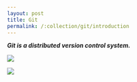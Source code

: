 ```yaml
---
layout: post
title: Git
permalink: /:collection/git/introduction
---
```


***Git is a distributed version control system.***

![](https://communities.sas.com/t5/image/serverpage/image-id/29370i045823D312547584?v=1.0)

![](https://hackernoon.com/hn-images/1*9qX9F9MGsWKfcmgTOR9BPw.png)
